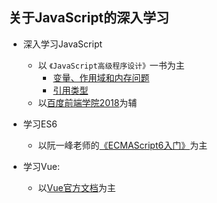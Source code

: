 ## 关于JavaScript的深入学习


- 深入学习JavaScript
    + 以 `《JavaScript高级程序设计》`一书为主
        - [变量、作用域和内存问题](./JavaScript高级程序设计/变量、作用域和内存问题)
        - [引用类型](./JavaScript高级程序设计/引用类型)
    + 以[百度前端学院2018](http://ife.baidu.com/)为辅

- 学习ES6
    + 以阮一峰老师的[《ECMAScript6入门》](http://es6.ruanyifeng.com/)为主

- 学习Vue:
    + 以[Vue官方文档](https://cn.vuejs.org/index.html)为主


